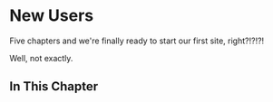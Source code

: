 # New Users

Five chapters and we're finally ready to start our first site, right?!?!?!

Well, not exactly.

## In This Chapter
 
